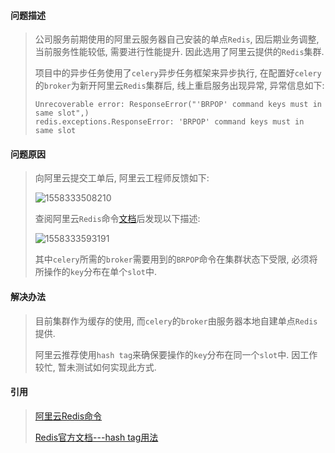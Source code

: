 #### 问题描述

> 公司服务前期使用的阿里云服务器自己安装的单点`Redis`, 因后期业务调整, 当前服务性能较低, 需要进行性能提升. 因此选用了阿里云提供的`Redis`集群. 
>
> 项目中的异步任务使用了`celery`异步任务框架来异步执行, 在配置好`celery`的`broker`为新开阿里云`Redis`集群后, 线上重启服务出现异常, 异常信息如下:
>
> ```
> Unrecoverable error: ResponseError("'BRPOP' command keys must in same slot",)
> redis.exceptions.ResponseError: 'BRPOP' command keys must in same slot
> ```

#### 问题原因

> 向阿里云提交工单后, 阿里云工程师反馈如下:
>
> ![1558333508210](C:\Users\46081\AppData\Roaming\Typora\typora-user-images\1558333508210.png)
>
> 查阅阿里云`Redis`命令[文档](<https://help.aliyun.com/document_detail/26356.html?spm=5176.11065259.1996646101.searchclickresult.3eba6326zYEWEb>)后发现以下描述:
>
> ![1558333593191](C:\Users\46081\AppData\Roaming\Typora\typora-user-images\1558333593191.png)
>
> 其中`celery`所需的`broker`需要用到的`BRPOP`命令在集群状态下受限, 必须将所操作的`key`分布在单个`slot`中. 

#### 解决办法

> 目前集群作为缓存的使用, 而`celery`的`broker`由服务器本地自建单点`Redis`提供.
>
> 阿里云推荐使用`hash tag`来确保要操作的`key`分布在同一个`slot`中. 因工作较忙, 暂未测试如何实现此方式. 

#### 引用

> [阿里云Redis命令](<https://help.aliyun.com/document_detail/26356.html?spm=5176.11065259.1996646101.searchclickresult.3eba6326zYEWEb>)
>
> [Redis官方文档---hash tag用法](<https://redis.io/topics/cluster-spec?spm=a2c4g.11186623.2.14.687149d8nraRu6>)